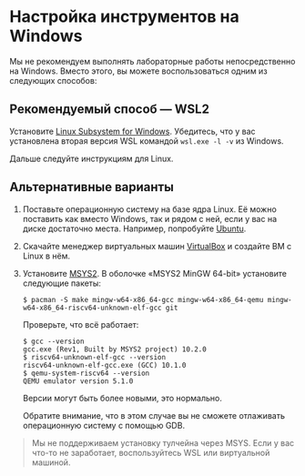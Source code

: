 # Настройка инструментов на Windows

Мы не рекомендуем выполнять лабораторные работы непосредственно на Windows. Вместо этого, вы можете воспользоваться одним из следующих способов:

## Рекомендуемый способ — WSL2

Установите [Linux Subsystem for Windows](https://docs.microsoft.com/ru-ru/windows/wsl/). Убедитесь, что у вас установлена вторая версия WSL командой `wsl.exe -l -v` из Windows.

Дальше следуйте инструкциям для Linux.

## Альтернативные варианты

1. Поставьте операционную систему на базе ядра Linux. Её можно поставить как вместо Windows, так и рядом с ней, если у вас на диске достаточно места. Например, попробуйте [Ubuntu](https://www.ubuntu.com/).

2. Скачайте менеджер виртуальных машин [VirtualBox](https://www.virtualbox.org) и создайте ВМ с Linux в нём.

3. Установите [MSYS2](https://www.msys2.org/). В оболочке «MSYS2 MinGW 64-bit» установите следующие пакеты:

   ```
   $ pacman -S make mingw-w64-x86_64-gcc mingw-w64-x86_64-qemu mingw-w64-x86_64-riscv64-unknown-elf-gcc git
   ```

   Проверьте, что всё работает:

   ```
   $ gcc --version
   gcc.exe (Rev1, Built by MSYS2 project) 10.2.0
   $ riscv64-unknown-elf-gcc --version
   riscv64-unknown-elf-gcc.exe (GCC) 10.1.0
   $ qemu-system-riscv64 --version
   QEMU emulator version 5.1.0
   ```

   Версии могут быть более новыми, это нормально.

   Обратите внимание, что в этом случае вы не сможете отлаживать операционную систему с помощью GDB.

> Мы не поддерживаем установку тулчейна через MSYS. Если у вас что-то не заработает, воспользуйтесь WSL или виртуальной машиной.
